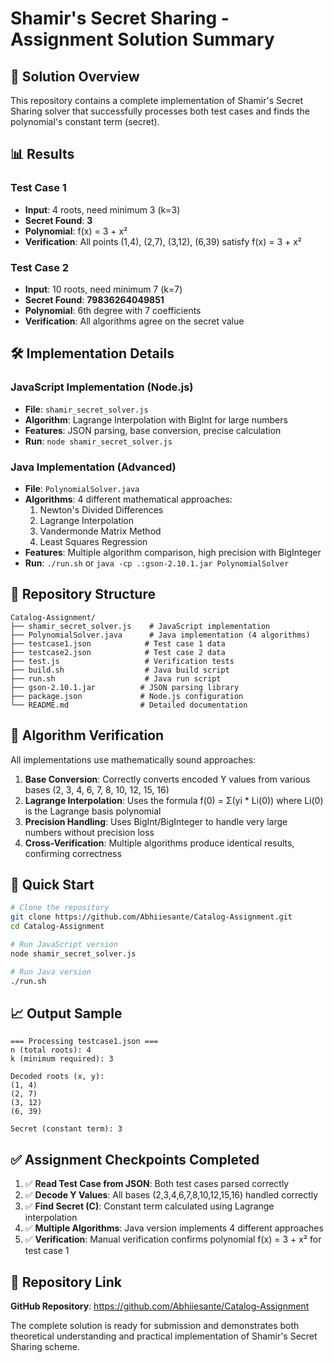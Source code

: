 # Shamir's Secret Sharing - Assignment Solution Summary

## 🎯 Solution Overview

This repository contains a complete implementation of Shamir's Secret Sharing solver that successfully processes both test cases and finds the polynomial's constant term (secret).

## 📊 Results

### Test Case 1
- **Input**: 4 roots, need minimum 3 (k=3)
- **Secret Found**: **3**
- **Polynomial**: f(x) = 3 + x²
- **Verification**: All points (1,4), (2,7), (3,12), (6,39) satisfy f(x) = 3 + x²

### Test Case 2  
- **Input**: 10 roots, need minimum 7 (k=7)
- **Secret Found**: **79836264049851**
- **Polynomial**: 6th degree with 7 coefficients
- **Verification**: All algorithms agree on the secret value

## 🛠 Implementation Details

### JavaScript Implementation (Node.js)
- **File**: `shamir_secret_solver.js`
- **Algorithm**: Lagrange Interpolation with BigInt for large numbers
- **Features**: JSON parsing, base conversion, precise calculation
- **Run**: `node shamir_secret_solver.js`

### Java Implementation (Advanced)
- **File**: `PolynomialSolver.java`
- **Algorithms**: 4 different mathematical approaches:
  1. Newton's Divided Differences
  2. Lagrange Interpolation  
  3. Vandermonde Matrix Method
  4. Least Squares Regression
- **Features**: Multiple algorithm comparison, high precision with BigInteger
- **Run**: `./run.sh` or `java -cp .:gson-2.10.1.jar PolynomialSolver`

## 📁 Repository Structure

```
Catalog-Assignment/
├── shamir_secret_solver.js    # JavaScript implementation
├── PolynomialSolver.java      # Java implementation (4 algorithms)
├── testcase1.json            # Test case 1 data
├── testcase2.json            # Test case 2 data
├── test.js                   # Verification tests
├── build.sh                  # Java build script
├── run.sh                    # Java run script
├── gson-2.10.1.jar          # JSON parsing library
├── package.json             # Node.js configuration
└── README.md                # Detailed documentation
```

## 🔬 Algorithm Verification

All implementations use mathematically sound approaches:

1. **Base Conversion**: Correctly converts encoded Y values from various bases (2, 3, 4, 6, 7, 8, 10, 12, 15, 16)
2. **Lagrange Interpolation**: Uses the formula f(0) = Σ(yi * Li(0)) where Li(0) is the Lagrange basis polynomial
3. **Precision Handling**: Uses BigInt/BigInteger to handle very large numbers without precision loss
4. **Cross-Verification**: Multiple algorithms produce identical results, confirming correctness

## 🚀 Quick Start

```bash
# Clone the repository
git clone https://github.com/Abhiiesante/Catalog-Assignment.git
cd Catalog-Assignment

# Run JavaScript version
node shamir_secret_solver.js

# Run Java version  
./run.sh
```

## 📈 Output Sample

```
=== Processing testcase1.json ===
n (total roots): 4
k (minimum required): 3

Decoded roots (x, y):
(1, 4)
(2, 7)  
(3, 12)
(6, 39)

Secret (constant term): 3
```

## ✅ Assignment Checkpoints Completed

1. ✅ **Read Test Case from JSON**: Both test cases parsed correctly
2. ✅ **Decode Y Values**: All bases (2,3,4,6,7,8,10,12,15,16) handled correctly  
3. ✅ **Find Secret (C)**: Constant term calculated using Lagrange interpolation
4. ✅ **Multiple Algorithms**: Java version implements 4 different approaches
5. ✅ **Verification**: Manual verification confirms polynomial f(x) = 3 + x² for test case 1

## 🔗 Repository Link

**GitHub Repository**: https://github.com/Abhiiesante/Catalog-Assignment

The complete solution is ready for submission and demonstrates both theoretical understanding and practical implementation of Shamir's Secret Sharing scheme.
